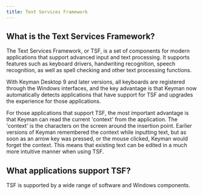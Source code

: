 ```yaml
---
title: Text Services Framework
---
```


## What is the Text Services Framework?

The Text Services Framework, or TSF, is a set of components for modern
applications that support advanced input and text processing. It
supports features such as keyboard drivers, handwriting recognition,
speech recognition, as well as spell checking and other text processing
functions.

With Keyman Desktop 9 and later versions, all keyboards are registered
through the Windows interfaces, and the key advantage is that Keyman now
automatically detects applications that have support for TSF and
upgrades the experience for those applications.

For those applications that support TSF, the most important advantage is
that Keyman can read the current 'context' from the application. The
'context' is the characters on the screen around the insertion point.
Earlier versions of Keyman remembered the context while inputting text,
but as soon as an arrow key was pressed, or the mouse clicked, Keyman
would forget the context. This means that existing text can be edited in
a much more intuitive manner when using TSF.

## What applications support TSF?

TSF is supported by a wide range of software and Windows components.
